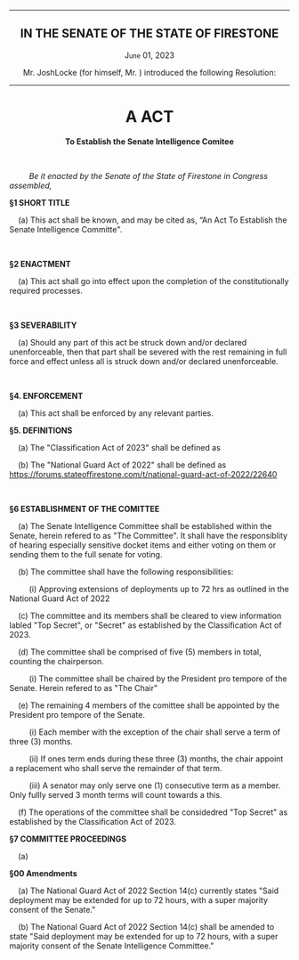 <div align="center">

---

<h2><b>IN THE SENATE OF THE STATE OF FIRESTONE</b></h2>

<p>J<small>une</small> 01, 2023</p>


Mr. JoshLocke (for himself, Mr. ) introduced the following Resolution:

---

<h1><b>A ACT</b></h1>

**To Establish the Senate Intelligence Comitee**

</div>

<br/>

&nbsp;&nbsp;&nbsp;&nbsp;&nbsp;&nbsp;&nbsp;&nbsp; _Be it enacted by the Senate of the State of Firestone in Congress assembled,_

**§1 SHORT TITLE**

&nbsp;&nbsp;&nbsp; (a) This act shall be known, and may be cited as, “An Act To Establish the Senate Intelligence Committe".

<br/>

**§2 ENACTMENT**

&nbsp;&nbsp;&nbsp; (a) This act shall go into effect upon the completion of the constitutionally required processes.

<br/>

**§3 SEVERABILITY**

&nbsp;&nbsp;&nbsp; (a) Should any part of this act be struck down and/or declared unenforceable, then that part shall be severed with the rest remaining in full force and effect unless all is struck down and/or declared unenforceable.


<br/>

**§4. ENFORCEMENT**

&nbsp;&nbsp;&nbsp; (a) This act shall be enforced by any relevant parties.

**§5. DEFINITIONS**

&nbsp;&nbsp;&nbsp; (a) The "Classification Act of 2023" shall be defined as

&nbsp;&nbsp;&nbsp; (b) The "National Guard Act of 2022" shall be defined as https://forums.stateoffirestone.com/t/national-guard-act-of-2022/22640


<br/>

**§6 ESTABLISHMENT OF THE COMITTEE**

&nbsp;&nbsp;&nbsp; (a) The Senate Intelligence Committee shall be established within the Senate, herein refered to as "The Committee". It shall have the responsiblity of hearing especially sensitive docket items and either voting on them or sending them to the full senate for voting.

&nbsp;&nbsp;&nbsp; (b) The committee shall have the following responsibilities:

&nbsp;&nbsp;&nbsp;&nbsp;&nbsp;&nbsp;&nbsp;&nbsp;&nbsp;(i) Approving extensions of deployments up to 72 hrs as outlined in the National Guard Act of 2022

&nbsp;&nbsp;&nbsp; (c) The committee and its members shall be cleared to view information labled "Top Secret", or "Secret" as established by the Classification Act of 2023. 

&nbsp;&nbsp;&nbsp; (d) The committee shall be comprised of five (5) members in total, counting the chairperson. 

&nbsp;&nbsp;&nbsp;&nbsp;&nbsp;&nbsp;&nbsp;&nbsp;&nbsp;(i) The committee shall be chaired by the President pro tempore of the Senate. Herein refered to as "The Chair"

&nbsp;&nbsp;&nbsp; (e) The remaining 4 members of the comittee shall be appointed by the President pro tempore of the Senate. 

&nbsp;&nbsp;&nbsp;&nbsp;&nbsp;&nbsp;&nbsp;&nbsp;&nbsp;(i) Each member with the exception of the chair shall serve a term of three (3) months. 

&nbsp;&nbsp;&nbsp;&nbsp;&nbsp;&nbsp;&nbsp;&nbsp;&nbsp;(ii) If ones term ends during these three (3) months, the chair appoint a replacement who shall serve the remainder of that term. 

&nbsp;&nbsp;&nbsp;&nbsp;&nbsp;&nbsp;&nbsp;&nbsp;&nbsp;(iii) A senator may only serve one (1) consecutive term as a member. Only fullly served 3 month terms will count towards a this. 

&nbsp;&nbsp;&nbsp; (f) The operations of the committee shall be considedred "Top Secret" as established by the Classification Act of 2023.
 
**§7 COMMITTEE PROCEEDINGS**

&nbsp;&nbsp;&nbsp; (a)



**§00 Amendments**

&nbsp;&nbsp;&nbsp; (a) The National Guard Act of 2022 Section 14(c) currently states "Said deployment may be extended for up to 72 hours, with a super majority consent of the Senate."

&nbsp;&nbsp;&nbsp; (b) The National Guard Act of 2022 Section 14(c) shall be amended to state "Said deployment may be extended for up to 72 hours, with a super majority consent of the Senate Intelligence Committee."